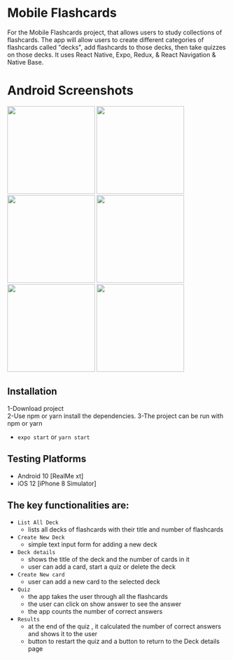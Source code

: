 # Mobile Flashcards

For the Mobile Flashcards project, that allows users to study collections of flashcards. The app will allow users to create different categories of flashcards called "decks", add flashcards to those decks, then take quizzes on those decks.
It uses React Native, Expo, Redux, & React Navigation & Native Base.


# Android Screenshots
<img src="./screenshots/addCard.png" width="200" heigh="400"/> 
<img src="./screenshots/allDeck.png" width="200" heigh="400"/> 
<img src="./screenshots/deck.png"  width="200" heigh="400"/>
<img src="./screenshots/deckDetails.png"  width="200" heigh="400"/>
<img src="./screenshots/quiz.png" width="200" heigh="400"/> 
<img src="./screenshots/result.png"  width="200" heigh="400"/> 


## Installation

1-Download project
</br>
2-Use npm or yarn install the  dependencies.
3-The project can be run with npm or yarn

- `expo start` or `yarn start`

## Testing Platforms

- Android 10 [RealMe xt]
- iOS 12 [iPhone 8 Simulator]

## The key functionalities are:

* ```List All Deck```
  - lists all decks of flashcards with their title and number of flashcards
* ```Create New Deck```
  - simple text input form for adding a new deck
* ```Deck details```
  - shows the title of the deck and the number of cards in it
  - user can add a card, start a quiz or delete the deck
* ```Create New card```
  - user can add a new card to the selected deck
* ```Quiz```
  - the app takes the user through all the flashcards
  - the user can click on show answer to see the answer
  - the app counts the number of correct answers
* ```Results```
  -  at the end of the quiz , it calculated the number of correct answers and shows it to the user
  -  button to restart the quiz and a button to return to the Deck details page
  




